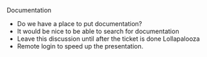 Documentation 
- Do we have a place to put documentation?
- It would be nice to be able to search for documentation
- Leave this discussion until after the ticket is done
Lollapalooza 
- Remote login to speed up the presentation.